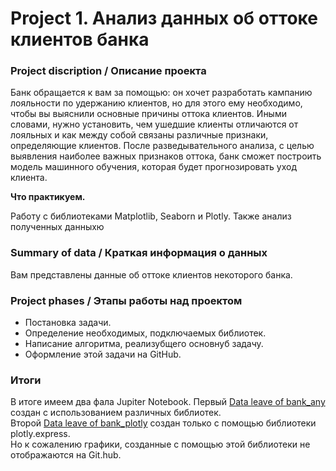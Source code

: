 # Project 1. Анализ данных об оттоке клиентов банка


### Project discription / Описание проекта
Банк обращается к вам за помощью: он хочет разработать кампанию лояльности по удержанию клиентов, но для этого ему необходимо, чтобы вы выяснили основные причины оттока клиентов.
Иными словами, нужно установить, чем ушедшие клиенты отличаются от лояльных и как между собой связаны различные признаки, определяющие клиентов.
После разведывательного анализа, с целью выявления наиболее важных признаков оттока, банк сможет построить модель машинного обучения, которая будет прогнозировать уход клиента. 

**Что практикуем.**

Работу с библиотеками Matplotlib, Seaborn и Plotly.
Также анализ полученных данныхю

### Summary of data / Краткая информация о данных

Вам представлены данные об оттоке клиентов некоторого банка.

### Project phases / Этапы работы над проектом
- Постановка задачи.
- Определение необходимых, подключаемых библиотек.
- Написание алгоритма, реализубщего основнуб задачу.
- Оформление этой задачи на GitHub.

### Итоги

В итоге имеем два фала Jupiter Notebook. 
Первый [Data leave of bank_any](https://github.com/SerjClmb/DS-Git-Hub-Repository/blob/main/project_1/Data%20leave%20of%20bank_any.ipynb) создан с использованием различных библиотек.  
Второй [Data leave of bank_plotly](https://github.com/SerjClmb/DS-Git-Hub-Repository/blob/main/project_1/Data%20leave%20of%20bank_plotly.ipynb) создан только с помощью библиотеки plotly.express.  
 Но к сожалению графики, созданные с помощью этой библиотеки не отображаются на Git.hub.